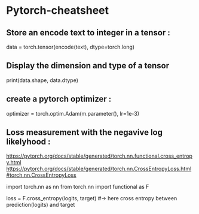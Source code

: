 # Pytorch-cheatsheet


Store an encode text to integer in a tensor :
----------------------------------------------
data = torch.tensor(encode(text), dtype=torch.long)

Display the dimension and type of a tensor
-------------------------------------------------
print(data.shape, data.dtype)

create a pytorch optimizer :
----------------------------
optimizer = torch.optim.Adam(m.parameter(), lr=1e-3)


Loss measurement with the negavive log likelyhood :
--------------------------------------------------
https://pytorch.org/docs/stable/generated/torch.nn.functional.cross_entropy.html
https://pytorch.org/docs/stable/generated/torch.nn.CrossEntropyLoss.html#torch.nn.CrossEntropyLoss

import torch.nn as nn
from torch.nn import functional as F

loss = F.cross_entropy(logits, target)
#-> here cross entropy between prediction(logits) and target
